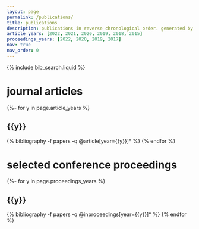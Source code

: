 ```yaml
---
layout: page
permalink: /publications/
title: publications
description: publications in reverse chronological order. generated by jekyll-scholar.
article_years: [2022, 2021, 2020, 2019, 2018, 2015]
proceedings_years: [2022, 2020, 2019, 2017]
nav: true
nav_order: 0
---
```


<!-- _pages/publications.md -->

<!-- Bibsearch Feature -->

{% include bib_search.liquid %}

<div class="publications">

<h1>journal articles</h1>
{%- for y in page.article_years %}
  <h2 class="year">{{y}}</h2>
  {% bibliography -f papers -q @article[year={{y}}]* %}
{% endfor %}
<h1>selected conference proceedings</h1>
{%- for y in page.proceedings_years %}
  <h2 class="year">{{y}}</h2>
  {% bibliography -f papers -q @inproceedings[year={{y}}]* %}
{% endfor %}
</div>
